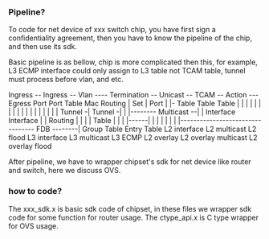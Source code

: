 ### Pipeline?

To code for net device of xxx switch chip, you have first sign a confidentiality agreement, then you have to know the pipeline of the chip, and then use its sdk.

Basic pipeline is as bellow, chip is more complicated then this, for example, L3 ECMP interface could only assign to L3 table not TCAM table, tunnel must process before vlan, and etc.

Ingress -- Ingress -- Vlan ---- Termination -- Unicast -- TCAM -- Action --- Egress
Port       Port       Table     Mac            Routing     |      Set     |  Port
  |     |- Table                Table          Table       |        |     |     |
  |     |   |                        |                     |        |     |     |
  |     |   |                        |                     |        |   Tunnel -|
Tunnel -|   |                        |-------- Multicast --|        |   Interface
Interface   |                        |         Routing     |        |
            |                        |         Table       |        |
            |                        |------|              |        |
            |                               |              |        |
            |--------------------------------- FDB --------|  Group Table Entry
                                               Table            L2 interface
                                                                L2 multicast
                                                                L2 flood
                                                                L3 interface
                                                                L3 multicast
                                                                L3 ECMP
                                                                L2 overlay
                                                                L2 overlay multicast
                                                                L2 overlay flood

After pipeline, we have to wrapper chipset's sdk for net device like router and switch, here we discuss OVS.


### how to code?

The xxx_sdk.x is basic sdk code of chipset, in these files we wrapper sdk code for some function for router usage. The ctype_api.x is C type wrapper for OVS usage.
